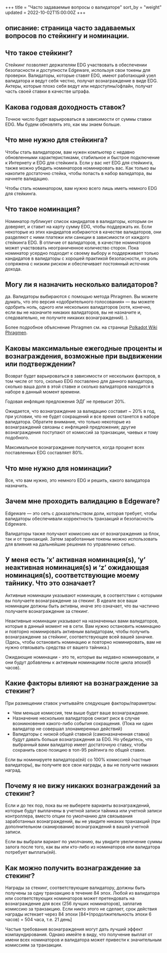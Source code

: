+++
title = "Часто задаваемые вопросы о валидаторе"
sort_by = "weight"
updated = 2022-10-02T15:00:00Z
+++

## описание: страница часто задаваемых вопросов по стейкингу и номинации.

## Что такое стейкинг?

Стейкинг позволяет держателям EDG участвовать в обеспечении безопасности и доступности Edgeware, используя свои токены для проверки. Валидаторы, которые ставят EDG, имеют работающий узел валидатора и ведут себя честно, получат вознаграждение в виде EDG. Актеры, которые плохо себя ведут или недоступны/офлайн, получат часть своей ставки в качестве штрафа.

## Какова годовая доходность ставок?

Точное число будет варьироваться в зависимости от суммы ставки EDG. Мы будем обновлять это, как мы знаем больше.

## Что мне нужно для стейкинга?

Чтобы стать валидатором, вам нужен компьютер с недавно обновленными характеристиками, стабильное и быстрое подключение к Интернету и EDG для стейкинга. Если у вас нет EDG для стейкинга, также можно убедить номинаторов номинировать вас. Как только вы накопите достаточно стейка, чтобы попасть в набор валидатора, вы начнете валидацию.

Чтобы стать номинатором, вам нужно всего лишь иметь немного EDG для стейкинга.

## Что такое номинация?

Номинатор публикует список кандидатов в валидаторы, которым он доверяет, и ставит на карту сумму EDG, чтобы поддержать их. Если некоторые из этих кандидатов избираются в качестве валидаторов, они разделяют с ними платежи или санкции в зависимости от каждого стейкинга EDG. В отличие от валидаторов, в качестве номинаторов может участвовать неограниченное количество сторон. Пока номинатор усердно подходит к своему выбору и поддерживает только кандидатов в валидаторы с хорошей практикой безопасности, их роль сопряжена с низким риском и обеспечивает постоянный источник дохода.

## Могу ли я назначить несколько валидаторов?

да. Валидаторы выбираются с помощью метода Phragmen. Вы можете думать, что это версия «одобрительного голосования» — вы можете одобрить ноль, одного или нескольких валидаторов (хотя, конечно, если вы не назначите никаких валидаторов, вы не назначите и, следовательно, не получите никаких вознаграждений). ).

Более подробное объяснение Phragmen см. на странице [Polkadot Wiki Phragmen](https://wiki.polkadot.network/en/latest/polkadot/learn/phragmen/).

## Каковы максимальные ежегодные проценты и вознаграждения, возможные при выдвижении или подтверждении?

Возврат будет варьироваться в зависимости от нескольких факторов, в том числе от того, сколько EDG поставлено для данного валидатора, сколько ваша доля в этой ставке и сколько валидаторов находится в наборе в данный момент времени.

Годовая инфляция предложения ЭДГ не превысит 20%.

Ожидается, что вознаграждение за валидацию составит ~ 20% в год, при условии, что не будет сокращений и все время останется в наборе валидатора. Обратите внимание, что только некоторые из вознаграждений связаны с инфляцией предложения; другие вознаграждения поступают от комиссий за транзакции, чаевых и тому подобного.

Максимальное вознаграждение получается, когда процент всех поставленных EDG составляет 80%.

## Что мне нужно для номинации? <a id="что-мне-нужно-номинировать"></a>

Все, что вам нужно, это немного EDG и решить, какого валидатора назначить.

## Зачем мне проходить валидацию в Edgeware?

Edgeware — это сеть с доказательством доли, которая требует, чтобы валидаторы обеспечивали корректность транзакций и безопасность Edgeware.

Валидаторы также получают комиссию как от вознаграждения за блок, так и от транзакций. Затем заработанные токены можно использовать для влияния на дальнейшие решения по управлению сетью.

## У меня есть ‘x’ активная номинация\(s\), ‘y’ неактивная номинация\(s\) и ‘z’ ожидающая номинация\(s\), соответствующие моему тайнику. Что это означает?

Активные номинации указывают номинации, в соответствии с которыми вы получаете вознаграждение за стекинг. В идеале все ваши номинации должны быть активны, иначе это означает, что вы частично получаете вознаграждение за стекинг.

Неактивные номинации указывают на назначенных вами валидаторов, которые в данный момент не в сети. Вам нужно остановить номинацию и повторно номинировать активным валидаторам, чтобы получить вознаграждение за стейкинг, соответствующее всей вашей заначке. \(Здесь, чтобы остановить номинацию и повторно номинировать, вам не нужно отвязывать средства от вашего тайника.\)

Ожидающие номинации - это те, которые вы недавно номинировали, и они будут добавлены к активным номинациям после цикла эпохи\(6 часов\).

## Какие факторы влияют на вознаграждение за стекинг?

При размещении ставок учитывайте следующие факторы/параметры:

- Чем меньше комиссия, тем выше будет ваше вознаграждение.
- Назначение нескольких валидаторов снизит риск в случае возникновения какого-либо события сокращения. {Пока ни один валидатор не совершал злонамеренных действий}
- Валидаторы с низкой общей ставкой \(самоназначенная ставка\) будут давать больше вознаграждения за EDG. Но убедитесь, что выбранный вами валидатор имеет достаточную ставку, чтобы сохранить свою позицию в топ-95 рейтинга по общей ставке.

Если вы номинируете валидатора\(ей\) со 100% комиссией \(частные валидаторы\), вы получите все свои награды, а вы не получите никаких наград.

## Почему я не вижу никаких вознаграждений за стекинг?

Если и до тех пор, пока вы не выберете варианты вознаграждений, которые будут выплачены в учетной записи тайника или учетной записи контроллера, вместо опции по умолчанию для связывания заработанных вознаграждений, вы не увидите никаких транзакций \(при дополнительном сканировании\) вознаграждений в вашей учетной записи.

Если вы выбрали вариант по умолчанию, вы увидите увеличение суммы залога после того, как вы или кто-либо из номинаторов или валидатора потребует выплаты\(ей\).

## Как можно получить вознаграждение за стекинг?

Награды за стекинг, соответствующие валидатору, должны быть получены за одну транзакцию в течение 84 эпох. Любой из валидатора или соответствующих номинаторов может претендовать на вознаграждение для всех \(256 лучших номинаторов\), заплатив комиссию за транзакцию. Если никто этого не сделает, срок действия награды истекает через 84 эпохи \[84\*\(продолжительность эпохи 6 часов\) = 504 часа, т.е. 21 день\]

Частые требования вознаграждения могут дать лучший эффект компаундирования. Однако имейте в виду, что получение выплат от имени всех номинаторов и валидатора может привести к значительным комиссиям за транзакции.
